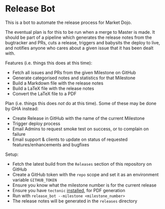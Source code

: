 # Release Bot

This is a bot to automate the release process for Market Dojo.

The eventual plan is for this to be run when a merge to Master is made.
It should be part of a pipeline which generates the release notes from
the bugtracker and PRs, cuts a release, triggers and babysits the deploy
to live, and notifies anyone who cares about a given issue that it has
been dealt with.

Features (i.e. things this does at this time):

- Fetch all issues and PRs from the given Milestone on GitHub
- Generate categorised notes and statistics for that Milestone
- Build a Markdown file with the release notes
- Build a LaTeX file with the release notes
- Convert the LaTeX file to a PDF

Plan (i.e. things this does _not_ do at this time). Some of these may be done by GHA instead:

- Create Release in GitHub with the name of the current Milestone
- Trigger deploy process
- Email Admins to request smoke test on success, or to complain on failure
- Email support & clients to update on status of requested features/enhancements and bugfixes

Setup:

- Fetch the latest build from the `Releases` section of this repository on GitHub
- Create a GitHub token with the `repo` scope and set it as an environment variable `GITHUB_TOKEN`
- Ensure you know what the milestone number is for the current release
- Ensure you have `tectonic` [installed](https://tectonic-typesetting.github.io/book/latest/installation/), for PDF generation
- Run with `release_bot --milestone <milestone_number>`
- The release notes will be generated in the `releases` directory

